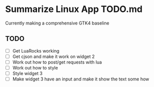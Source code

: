 # Summarize Linux App TODO.md

Currently making a comprehensive GTK4 baseline

## TODO
- [ ] Get LuaRocks working
- [ ] Get cjson and make it work on widget 2
- [ ] Work out how to post/get requests with lua
- [ ] Work out how to style
- [ ] Style widget 3
- [ ] Make widget 3 have an input and make it show the text some how
